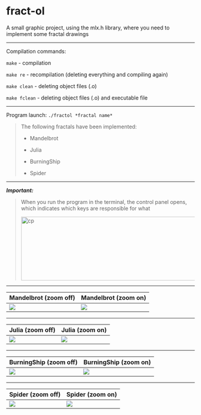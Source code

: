 # fract-ol
A small graphic project, using the mlx.h library, where you need to implement some fractal drawings
***
Compilation commands:

`make` - compilation

`make re` - recompilation (deleting everything and compiling again)

`make clean` - deleting object files (.o)

`make fclean` - deleting object files (.o) and executable file
***
Program launch: `./fractol *fractal name*`
> The following fractals have been implemented:
>
> * Mandelbrot
> 
> * Julia
> 
> * BurningShip
> 
> * Spider
***
***Important:*** 
> When you run the program in the terminal, the control panel opens, which indicates which keys are responsible for what
>
> <img src="https://i.ibb.co/9TnNxjY/cp.png" alt="cp" border="0" width="500" height="170">
***
| Mandelbrot (zoom off) | Mandelbrot (zoom on) |
| ---- | ---- |
| ![](https://i.ibb.co/Nt90Ymw/mandelbrot.png) | ![](https://i.ibb.co/tpPq3rd/mandelbr.png) |
***
| Julia (zoom off) | Julia (zoom on) |
| ---- | ---- |
| ![](https://i.ibb.co/CK1k9tV/julia.png) | ![](https://i.ibb.co/K9zZHwh/julia1.png) |
***
| BurningShip (zoom off) | BurningShip (zoom on) |
| ---- | ---- |
| ![](https://i.ibb.co/FzYt2Fh/bs.png) | ![](https://i.ibb.co/Cw0czJr/bs1.png) |
***
| Spider (zoom off) | Spider (zoom on) |
| ---- | ---- |
| ![](https://i.ibb.co/F6PC3L5/spider.png) | ![](https://i.ibb.co/wrzYNzz/spider1.png) |
